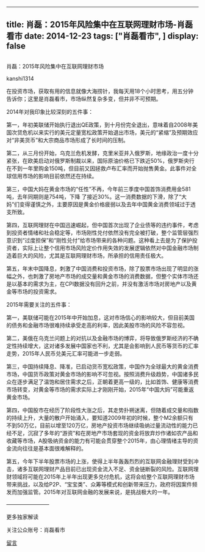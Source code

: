 
---
title:  肖磊：2015年风险集中在互联网理财市场-肖磊看市
date: 2014-12-23
tags: ["肖磊看市", ]
display: false
---


## 



肖磊：2015年风险集中在互联网理财市场




kanshi1314




在投资市场，获取有用的信息就像大海捞针，我每天用18个小时思考，用五分钟告诉你；这里是肖磊看市，市场纵然复杂多变，但并非不可预期。


2014年对我印象比较深刻的五件事：

第一，年初美联储开始执行退出QE政策，到十月份完全退出，意味着自2008年美国次贷危机以来实行的美元定量宽松政策开始退出市场，美元的“紧缩”及预期效应对“非美货币”和大宗商品市场形成了长时间的压制。

第二，从三月份开始，乌克兰危机发酵，克里米亚并入俄罗斯，地缘政治一度十分紧张，在欧美启动对俄罗斯制裁以来，国际原油价格已下跌近50%，俄罗斯央行在不到一年里购金150吨，但目前又因拯救卢布汇率而开始抛售黄金。此事件对全球信用市场的影响目前依然还在持续。

第三，中国大妈在黄金市场的“任性”不再，今年前三季度中国首饰消费用金581吨，去年同期则是754吨，下降 了接近30%。这一消费数据的下滑，除了“大妈”们变得谨慎之外，主要原因是黄金价格疲弱以及去年中国黄金消费领域过于透支所致。

第四，互联网理财在中国迅速崛起，但中国首次出现了企业债等的违约事件，考虑到投资者情绪和社会稳定等，市场刚性兑付依然没有完全被打破，整个监管层强烈意识到“过度担保”和“刚性兑付”给市场带来的各种问题。这种看上去是为了保护投资者，实际上让整个信用市场风险定价作用失效的发展逻辑依然对中国金融市场制造着巨大的风险，尤其是互联网理财市场，所承担的信用责任极大。

第五，年末中国降息，刺激了中国消费和投资市场，除了股票市场出现了明显的涨幅之外，也刺激了房地产市场的成交量和黄金市场的消费数据，但整个实体市场还是以基本的需求为主，在CPI数据没有回升之前，并没有激活市场对房地产以及黄金等市场的投资需求。

2015年需要关注的五件事：

第一，美联储可能在2015年中开始加息，这对市场信心的影响较大，但目前美国的债务和金融市场很难持续承受走高的利率，因此美股市场的风险不容忽视。

第二，美俄在乌克兰问题上的对抗以及金融市场的博弈，将导致俄罗斯经济的不确定性持续增大，这对诸多发展中国家也不利，尤其是会影响到人民币等货币的汇率走势，2015年人民币兑美元汇率可能进一步走弱。

第三，中国持续降息、降准，已启动货币宽松政策，中国作为全球最大的黄金消费市场，中国货币政策对黄金市场的影响不可忽视。按照消费升级趋势，中国诸多民众在逐步满足了温饱和居住需求之后，正朝着更高一级的，比如首饰、健康等消费市场转变，对黄金等市场的需求实际上才刚刚开始，2015年“中国大妈”可能重返黄金市场。

第四，中国股市在经历了阶段性大涨之后，其走势扑朔迷离，但随着成交量和指数的持续上升，大量的散户开始涌入，要知道2009年初的时候，整个M2余额只有不到50万亿，目前以增至120万亿，房地产投资市场继续吸纳过量流动性的能力已经不足，沉寂了多年的“游资”和在房地产市场套现的资金将放弃炒作诸如农产品和收藏等市场，A股吸纳资金的能力有可能会贯穿整个2015年，由心理情绪主导的资金流向往往是基本面很难解释的。

第五，今年下半年股票市场的上涨，使得上半年轰轰烈烈的互联网金融理财受到冲击，诸多互联网理财产品目前已出现资金流入不足、资金链断裂的风险。互联网理财领域将可能在2015年上半年出现更多兑付危机，这将会给整个互联网理财市场带来挑战，以及给P2P、“宝宝类”、众筹等模式和创新带来压力，政府将因案件频发而加强监管。2015年对互联网金融的发展来说，是挑战极大的一年。





————————



更多独家解读

关注公众账号：肖磊看市











[留言](javascript:;)


